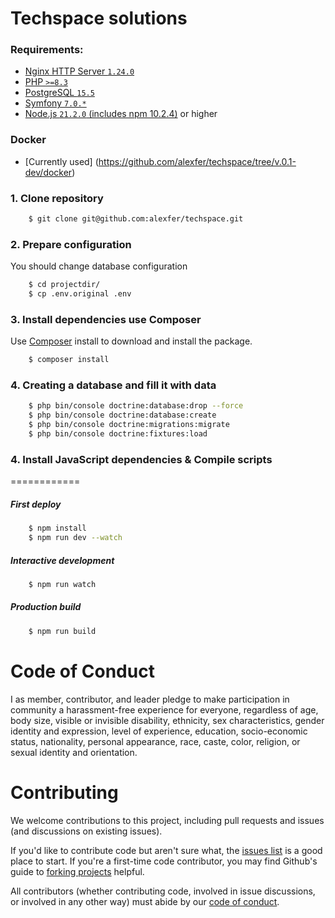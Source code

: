 Techspace solutions
============

### Requirements:
- [Nginx HTTP Server `1.24.0`](http://nginx.org/en/CHANGES-1.24)
- [PHP `>=8.3`](https://www.php.net/releases/8.3/en.php)
- [PostgreSQL `15.5`](https://www.postgresql.org/)
- [Symfony `7.0.*`](https://symfony.com/releases/7.0)
- [Node.js `21.2.0` (includes npm 10.2.4)](https://nodejs.org/en/download) or higher

### Docker
- [Currently used] (https://github.com/alexfer/techspace/tree/v.0.1-dev/docker)

### 1. Clone repository
```bash
    $ git clone git@github.com:alexfer/techspace.git
```
### 2. Prepare configuration
You should change database configuration
```bash
    $ cd projectdir/
    $ cp .env.original .env
```

### 3. Install dependencies use Composer
Use [Composer](https://getcomposer.org/) install to download and install the package.
```bash
    $ composer install
```

### 4. Creating a database and fill it with data
```bash
    $ php bin/console doctrine:database:drop --force
    $ php bin/console doctrine:database:create
    $ php bin/console doctrine:migrations:migrate
    $ php bin/console doctrine:fixtures:load
```
### 4. Install JavaScript dependencies & Compile scripts
============
##### First deploy
```bash
    $ npm install
    $ npm run dev --watch
```
##### Interactive development
```bash    
    $ npm run watch
```
##### Production build
```bash    
    $ npm run build
```
Code of Conduct
============

I as member, contributor, and leader pledge to make participation in  community a harassment-free experience for everyone, regardless of age, body size, visible or invisible disability, ethnicity, sex characteristics, gender identity and expression, level of experience, education, socio-economic status, nationality, personal appearance, race, caste, color, religion, or sexual identity and orientation.

Contributing
============

We welcome contributions to this project, including pull requests and issues (and discussions on existing issues).

If you'd like to contribute code but aren't sure what, the [issues list](https://github.com/alexfer/techspace/issues) is a good place to start.
If you're a first-time code contributor, you may find Github's guide to [forking projects](https://guides.github.com/activities/forking/) helpful.

All contributors (whether contributing code, involved in issue discussions, or involved in any other way) must abide by our [code of conduct](https://github.com/whiteoctober/open-source-code-of-conduct/blob/master/code_of_conduct.md).
